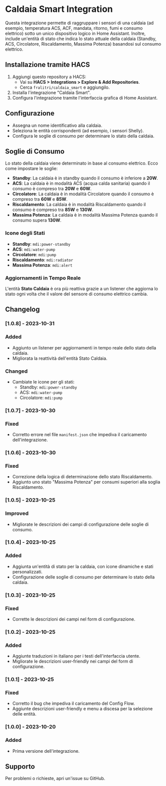 # Caldaia Smart Integration

Questa integrazione permette di raggruppare i sensori di una caldaia (ad esempio, temperatura ACS, ACF, mandata, ritorno, fumi e consumo elettrico) sotto un unico dispositivo logico in Home Assistant. Inoltre, include un'entità di stato che indica lo stato attuale della caldaia (Standby, ACS, Circolatore, Riscaldamento, Massima Potenza) basandosi sul consumo elettrico.

## Installazione tramite HACS
1. Aggiungi questo repository a HACS:
   - Vai su **HACS > Integrations > Explore & Add Repositories**.
   - Cerca `fralitri/caldaia_smart` e aggiungilo.
2. Installa l'integrazione "Caldaia Smart".
3. Configura l'integrazione tramite l'interfaccia grafica di Home Assistant.

## Configurazione
- Assegna un nome identificativo alla caldaia.
- Seleziona le entità corrispondenti (ad esempio, i sensori Shelly).
- Configura le soglie di consumo per determinare lo stato della caldaia.

## Soglie di Consumo
Lo stato della caldaia viene determinato in base al consumo elettrico. Ecco come impostare le soglie:

- **Standby**: La caldaia è in standby quando il consumo è inferiore a **20W**.
- **ACS**: La caldaia è in modalità ACS (acqua calda sanitaria) quando il consumo è compreso tra **20W** e **60W**.
- **Circolatore**: La caldaia è in modalità Circolatore quando il consumo è compreso tra **60W** e **85W**.
- **Riscaldamento**: La caldaia è in modalità Riscaldamento quando il consumo è compreso tra **85W** e **130W**.
- **Massima Potenza**: La caldaia è in modalità Massima Potenza quando il consumo supera **130W**.

### Icone degli Stati
- **Standby**: `mdi:power-standby`
- **ACS**: `mdi:water-pump`
- **Circolatore**: `mdi:pump`
- **Riscaldamento**: `mdi:radiator`
- **Massima Potenza**: `mdi:alert`

### Aggiornamenti in Tempo Reale
L'entità **Stato Caldaia** è ora più reattiva grazie a un listener che aggiorna lo stato ogni volta che il valore del sensore di consumo elettrico cambia.

## Changelog
### [1.0.8] - 2023-10-31
### Added
- Aggiunto un listener per aggiornamenti in tempo reale dello stato della caldaia.
- Migliorata la reattività dell'entità Stato Caldaia.

### Changed
- Cambiate le icone per gli stati:
  - Standby: `mdi:power-standby`
  - ACS: `mdi:water-pump`
  - Circolatore: `mdi:pump`

### [1.0.7] - 2023-10-30
### Fixed
- Corretto errore nel file `manifest.json` che impediva il caricamento dell'integrazione.

### [1.0.6] - 2023-10-30
### Fixed
- Correzione della logica di determinazione dello stato Riscaldamento.
- Aggiunto uno stato "Massima Potenza" per consumi superiori alla soglia Riscaldamento.

### [1.0.5] - 2023-10-25
### Improved
- Migliorate le descrizioni dei campi di configurazione delle soglie di consumo.

### [1.0.4] - 2023-10-25
### Added
- Aggiunta un'entità di stato per la caldaia, con icone dinamiche e stati personalizzati.
- Configurazione delle soglie di consumo per determinare lo stato della caldaia.

### [1.0.3] - 2023-10-25
### Fixed
- Corrette le descrizioni dei campi nel form di configurazione.

### [1.0.2] - 2023-10-25
### Added
- Aggiunte traduzioni in italiano per i testi dell'interfaccia utente.
- Migliorate le descrizioni user-friendly nei campi del form di configurazione.

### [1.0.1] - 2023-10-25
### Fixed
- Corretto il bug che impediva il caricamento del Config Flow.
- Aggiunte descrizioni user-friendly e menu a discesa per la selezione delle entità.

### [1.0.0] - 2023-10-20
### Added
- Prima versione dell'integrazione.

## Supporto
Per problemi o richieste, apri un'issue su GitHub.
